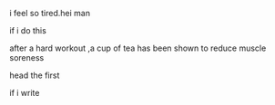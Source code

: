 i feel so tired.hei man

if i do this

after a hard workout ,a cup of tea has been shown to reduce muscle soreness

head the first

if i write 

